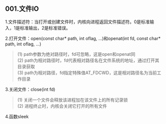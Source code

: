 ## **001.文件IO**
1.文件描述符：当打开或创建文件时，内核向进程返回文件描述符。0是标准输入，1是标准输出，2是标准错误。  

2.打开文件：open(const char* path, int oflag, ...)和openat(int fd, const char* path, int oflag, ...)
  > (1) path参数为绝对路径时，fd可忽略，这是open和openat同   
  > (2) path为相对路径时，fd代表相对路径名在文件系统的地址，通过打开其目录获取    
  > (3) path为相对路径，fd指定特殊值AT_FDCWD，这是相对路径名为当前工作目录    

3.关闭文件：close(int fd)
  > (1) 关闭一个文件会释放该进程加在该文件上的所有记录锁    
  > (2) 进程终止时，内核会关闭它打开的所有文件

4.函数sleek
